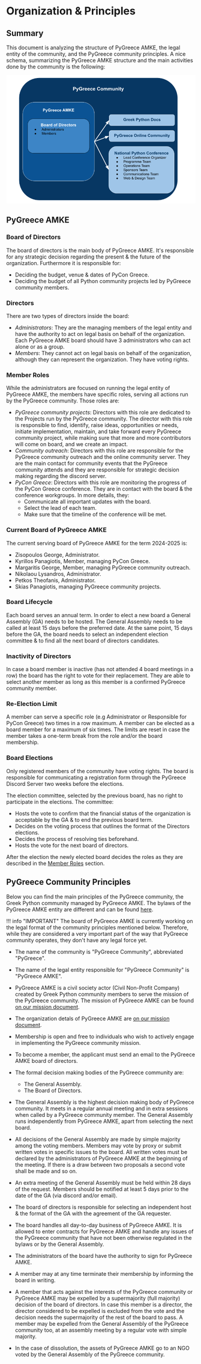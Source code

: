 # Organization & Principles

## Summary

This document is analyzing the structure of PyGreece AMKE, the legal entity of the
community, and the PyGreece community principles. A nice schema, summarizing the PyGreece
AMKE structure and the main activities done by the community is the following:

![PyGreece Organizational Structure](../assets/img/pygreece_organizational_structure.jpg)

## PyGreece AMKE

### Board of Directors

The board of directors is the main body of PyGreece AMKE. It's responsible for any
strategic decision regarding the present & the future of the organization. Furthermore it
is responsible for:

- Deciding the budget, venue & dates of PyCon Greece.
- Deciding the budget of all Python community projects led by PyGreece community members.

### Directors

There are two types of directors inside the board:

- _Administrators_: They are the managing members of the legal entity and have the
    authority to act on legal basis on behalf of the organization. Each PyGreece AMKE
    board should have 3 administrators who can act alone or as a group.
- _Members_: They cannot act on legal basis on behalf of the organization, although they
    can represent the organization. They have voting rights.

### Member Roles

While the administrators are focused on running the legal entity of PyGreece AMKE, the
members have specific roles, serving all actions run by the PyGreece community. Those
roles are:

- _PyGreece community projects_: Directors with this role are dedicated to the Projects
    run by the PyGreece community. The director with this role is responsible to find,
    identify, raise ideas, opportunities or needs, initiate implementation, maintain, and
    take forward every PyGreece community project, while making sure that more and more
    contributors will come on board, and we create an impact.
- _Community outreach_: Directors with this role are responsible for the PyGreece
    community outreach and the online community server. They are the main contact for
    community events that the PyGreece community attends and they are responsible for
    strategic decision making regarding the discord server.
- _PyCon Greece_: Directors with this role are monitoring the progress of the PyCon Greece
    conference. They are in contact with the board & the conference workgroups. In more
    details, they:
    - Communicate all important updates with the board.
    - Select the lead of each team.
    - Make sure that the timeline of the conference will be met.

### Current Board of PyGreece AMKE

The current serving board of PyGreece AMKE for the term 2024-2025 is:

- Zisopoulos George, Administrator.
- Kyrillos Panagiotis, Member, managing PyCon Greece.
- Margaritis George, Member, managing PyGreece community outreach.
- Nikolaou Lysandros, Administrator.
- Petkos Theofanis, Administrator.
- Skias Panagiotis, managing PyGreece community projects.

### Board Lifecycle

Each board serves an annual term. In order to elect a new board a General Assembly (GA)
needs to be hosted. The General Assembly needs to be called at least 15 days before the
preferred date. At the same point, 15 days before the GA, the board needs to select an
independent election committee & to find all the next board of directors candidates.

### Inactivity of Directors

In case a board member is inactive (has not attended 4 board meetings in a row) the board
has the right to vote for their replacement. They are able to select another member as
long as this member is a confirmed PyGreece community member.

### Re-Election Limit

A member can serve a specific role (e.g Administrator or Responsible for PyCon Greece) two
times in a row maximum. A member can be elected as a board member for a maximum of six
times. The limits are reset in case the member takes a one-term break from the role and/or
the board membership.

### Board Elections

Only registered members of the community have voting rights. The board is responsible for
communicating a registration form through the PyGreece Discord Server two weeks before the
elections.

The election committee, selected by the previous board, has no right to participate in the
elections. The committee:

- Hosts the vote to confirm that the financial status of the organization is acceptable by
    the GA & to end the previous board term.
- Decides on the voting process that outlines the format of the Directors elections.
- Decides the process of resolving ties beforehand.
- Hosts the vote for the next board of directors.

After the election the newly elected board decides the roles as they are described in the
[Member Roles](#member-roles) section.

## PyGreece Community Principles

Below you can find the main principles of the PyGreece community, the Greek Python
community managed by PyGreece AMKE. The bylaws of the PyGreece AMKE entity are different
and can be found [here](https://publicity.businessportal.gr/company/180308907000).

!!! info "IMPORTANT"
    The board of PyGreece AMKE is currently working on the legal format of the community
    principles mentioned below. Therefore, while they are considered a very important part of
    the way that PyGreece community operates, they don't have any legal force yet.

- The name of the community is "PyGreece Community", abbreviated "PyGreece".

- The name of the legal entity responsible for "PyGreece Community" is "PyGreece AMKE".

- PyGreece AMKE is a civil society actor (Civil Non-Profit Company) created by Greek
    Python community members to serve the mission of the PyGreece community. The mission
    of PyGreece AMKE can be found [on our mission document](about.md#mission).

- The organization detals of PyGreece AMKE are
    [on our mission document](about.md#organization-details).

- Membership is open and free to individuals who wish to actively engage in implementing
    the PyGreece community mission.

- To become a member, the applicant must send an email to the PyGreece AMKE board of
    directors.

<!-- TODO: Provide a form for member registration -->

- The formal decision making bodies of the PyGreece community are:

    - The General Assembly.
    - The Board of Directors.

- The General Assembly is the highest decision making body of PyGreece community. It meets
    in a regular annual meeting and in extra sessions when called by a PyGreece community
    member. The General Assembly runs independently from PyGreece AMKE, apart from
    selecting the next board.

- All decisions of the General Assembly are made by simple majority among the voting
    members. Members may vote by proxy or submit written votes in specific issues to the
    board. All written votes must be declared by the administrators of PyGreece AMKE at
    the beginning of the meeting. If there is a draw between two proposals a second vote
    shall be made and so on.

- An extra meeting of the General Assembly must be held within 28 days of the request.
    Members should be notified at least 5 days prior to the date of the GA (via discord
    and/or email).

- The board of directors is responsible for selecting an independent host & the format of
    the GA with the agreement of the GA requester.

- The board handles all day-to-day business of PyGreece AMKE. It is allowed to enter
    contracts for PyGreece AMKE and handle any issues of the PyGreece community that have
    not been otherwise regulated in the bylaws or by the General Assembly.

- The administrators of the board have the authority to sign for PyGreece AMKE.

- A member may at any time terminate their membership by informing the board in writing.

- A member that acts against the interests of the PyGreece community or PyGreece AMKE may
    be expelled by a supermajority (full majority) decision of the board of directors. In
    case this member is a director, the director considered to be expelled is excluded
    from the vote and the decision needs the supermajority of the rest of the board to
    pass. A member may be expelled from the General Assembly of the PyGreece community
    too, at an assembly meeting by a regular vote with simple majority.

- In the case of dissolution, the assets of PyGreece AMKE go to an NGO voted by the
    General Assembly of the PyGreece community.
